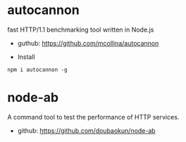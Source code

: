 # autocannon

fast HTTP/1.1 benchmarking tool written in Node.js

* guthub:  https://github.com/mcollina/autocannon

* Install
```
npm i autocannon -g
```


# node-ab

A command tool to test the performance of HTTP services.

* github: https://github.com/doubaokun/node-ab
